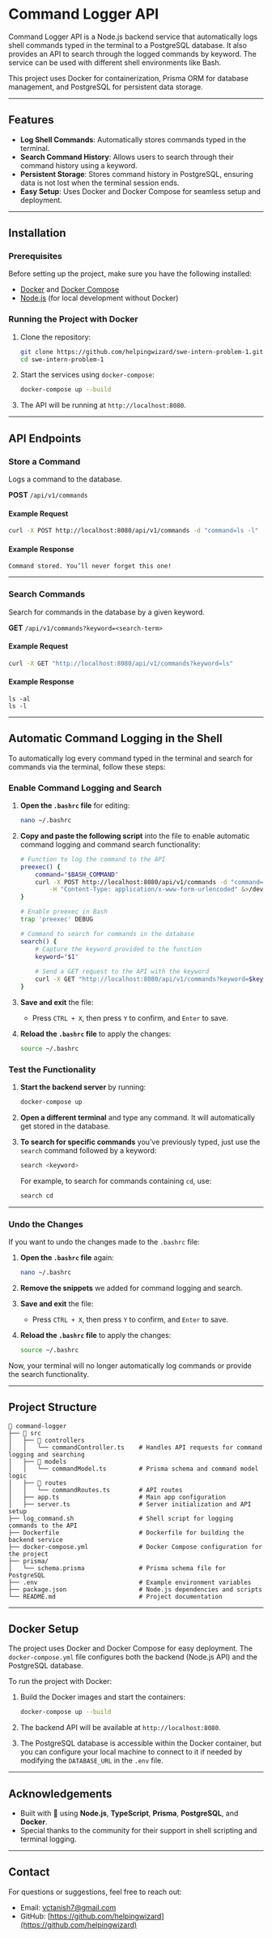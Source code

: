 # Command Logger API

Command Logger API is a Node.js backend service that automatically logs shell commands typed in the terminal to a PostgreSQL database. It also provides an API to search through the logged commands by keyword. The service can be used with different shell environments like Bash.

This project uses Docker for containerization, Prisma ORM for database management, and PostgreSQL for persistent data storage.

---

## Features

- **Log Shell Commands**: Automatically stores commands typed in the terminal.
- **Search Command History**: Allows users to search through their command history using a keyword.
- **Persistent Storage**: Stores command history in PostgreSQL, ensuring data is not lost when the terminal session ends.
- **Easy Setup**: Uses Docker and Docker Compose for seamless setup and deployment.

---

## Installation

### Prerequisites
Before setting up the project, make sure you have the following installed:

- [Docker](https://www.docker.com/) and [Docker Compose](https://docs.docker.com/compose/install/)
- [Node.js](https://nodejs.org/en/) (for local development without Docker)

### Running the Project with Docker

1. Clone the repository:
   ```bash
   git clone https://github.com/helpingwizard/swe-intern-problem-1.git
   cd swe-intern-problem-1
   ```

2. Start the services using `docker-compose`:
   ```bash
   docker-compose up --build
   ```

3. The API will be running at `http://localhost:8080`.

---

## API Endpoints

### Store a Command

Logs a command to the database.

**POST** `/api/v1/commands`

#### Example Request
```bash
curl -X POST http://localhost:8080/api/v1/commands -d "command=ls -l"
```

#### Example Response
```plaintext
Command stored. You’ll never forget this one!
```

---

### Search Commands

Search for commands in the database by a given keyword.

**GET** `/api/v1/commands?keyword=<search-term>`

#### Example Request
```bash
curl -X GET "http://localhost:8080/api/v1/commands?keyword=ls"
```

#### Example Response
```plaintext
ls -al
ls -l
```

---

## Automatic Command Logging in the Shell

To automatically log every command typed in the terminal and search for commands via the terminal, follow these steps:

### Enable Command Logging and Search

1. **Open the `.bashrc` file** for editing:
   ```bash
   nano ~/.bashrc
   ```

2. **Copy and paste the following script** into the file to enable automatic command logging and command search functionality:

   ```bash
   # Function to log the command to the API
   preexec() {
       command="$BASH_COMMAND"
       curl -X POST http://localhost:8080/api/v1/commands -d "command=$command" \
           -H "Content-Type: application/x-www-form-urlencoded" &>/dev/null
   }

   # Enable preexec in Bash
   trap 'preexec' DEBUG

   # Command to search for commands in the database
   search() {
       # Capture the keyword provided to the function
       keyword="$1"
       
       # Send a GET request to the API with the keyword
       curl -X GET "http://localhost:8080/api/v1/commands?keyword=$keyword"
   }
   ```

3. **Save and exit** the file:
   - Press `CTRL + X`, then press `Y` to confirm, and `Enter` to save.

4. **Reload the `.bashrc` file** to apply the changes:
   ```bash
   source ~/.bashrc
   ```

### Test the Functionality

1. **Start the backend server** by running:
   ```bash
   docker-compose up
   ```

2. **Open a different terminal** and type any command. It will automatically get stored in the database.

3. **To search for specific commands** you’ve previously typed, just use the `search` command followed by a keyword:
   ```bash
   search <keyword>
   ```

   For example, to search for commands containing `cd`, use:
   ```bash
   search cd
   ```

---

### Undo the Changes

If you want to undo the changes made to the `.bashrc` file:

1. **Open the `.bashrc` file** again:
   ```bash
   nano ~/.bashrc
   ```

2. **Remove the snippets** we added for command logging and search.

3. **Save and exit** the file:
   - Press `CTRL + X`, then press `Y` to confirm, and `Enter` to save.

4. **Reload the `.bashrc` file** to apply the changes:
   ```bash
   source ~/.bashrc
   ```

Now, your terminal will no longer automatically log commands or provide the search functionality.

---

## Project Structure

```
📂 command-logger
├── 📂 src
│   ├── 📂 controllers
│   │   └── commandController.ts    # Handles API requests for command logging and searching
│   ├── 📂 models
│   │   └── commandModel.ts         # Prisma schema and command model logic
│   ├── 📂 routes
│   │   └── commandRoutes.ts        # API routes
│   ├── app.ts                      # Main app configuration
│   ├── server.ts                   # Server initialization and API setup
├── log_command.sh                  # Shell script for logging commands to the API
├── Dockerfile                      # Dockerfile for building the backend service
├── docker-compose.yml              # Docker Compose configuration for the project
├── prisma/
│   └── schema.prisma               # Prisma schema file for PostgreSQL
├── .env                            # Example environment variables
├── package.json                    # Node.js dependencies and scripts
└── README.md                       # Project documentation
```

---

## Docker Setup

The project uses Docker and Docker Compose for easy deployment. The `docker-compose.yml` file configures both the backend (Node.js API) and the PostgreSQL database.

To run the project with Docker:

1. Build the Docker images and start the containers:
   ```bash
   docker-compose up --build
   ```

2. The backend API will be available at `http://localhost:8080`.

3. The PostgreSQL database is accessible within the Docker container, but you can configure your local machine to connect to it if needed by modifying the `DATABASE_URL` in the `.env` file.

---


## Acknowledgements

- Built with 💙 using **Node.js**, **TypeScript**, **Prisma**, **PostgreSQL**, and **Docker**.
- Special thanks to the community for their support in shell scripting and terminal logging.

---

## Contact

For questions or suggestions, feel free to reach out:

- Email: [vctanish7@gmail.com](mailto:vctanish7@gmail.com)
- GitHub: [https://github.com/helpingwizard](https://github.com/helpingwizard)


